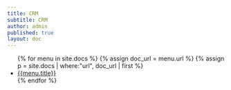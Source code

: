```yaml
---
title: CRM
subtitle: CRM
author: admin
published: true
layout: doc
---
```

<ul class="uk-nav uk-nav-default doc-nav">
{% for menu in site.docs %}
    {% assign doc_url = menu.url %}
    {% assign p = site.docs | where:"url", doc_url | first %}
    <li class="{% if doc_url == page.url %}uk-active{% endif %}">
        <a href="{{ menu.url | relative_url}}">{{menu.title}}</a>
    </li>
{% endfor %}
</ul>